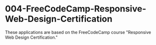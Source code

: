 # 004-FreeCodeCamp-Responsive-Web-Design-Certification
These applications are based on the FreeCodeCamp course "Responsive Web Design Certification."
